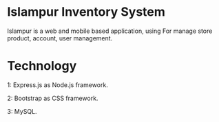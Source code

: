 # Islampur Inventory System

Islampur is a web and mobile based application, using For manage store product, account, user management.



# Technology


1: Express.js as Node.js framework.

2: Bootstrap  as CSS framework.

3: MySQL.

 



